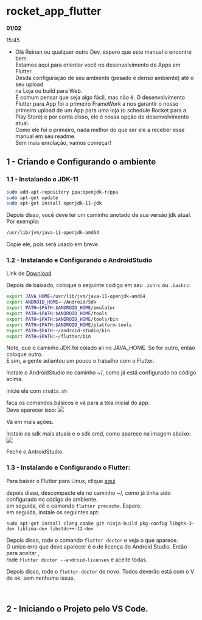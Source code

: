 # rocket_app_flutter

**01/02**

15:45
- Olá Reinan ou qualquer outro Dev, espero que este manual o encontre bem. <br>
Estamos aqui para orientar você no desenvolvimento de Apps em Flutter.<br>
Desda configuração de seu ambiente (pesado e denso ambiente) até o seu upload<br> 
na Loja ou build para Web.<br>
É comum pensar que seja algo fácil, mas não é.
O desenvolvimento Flutter para App foi o primeiro FrameWork a nos garantir o nosso primeiro upload de um App para uma loja (o schedule Rocket para a Play Store) e por conta disso, ele é nossa opção de desenvolvimento atual.<br>
Como ele foi o primeiro, nada melhor do que ser ele a receber esse manual em seu readme.<br>
Sem mais enrolação, vamos começar!<br>


## 1 - Criando e Configurando o ambiente

### 1.1 - Instalando o JDK-11

```sh
sudo add-apt-repository ppa:openjdk-r/ppa
sudo apt-get update
sudo apt-get install openjdk-11-jdk
```

Depois disso, você deve ter um caminho anotado de sua versão jdk atual. Por exemplo:<br>
```sh
/usr/lib/jvm/java-11-openjdk-amd64
```
Copie ele, pois será usado em breve.


### 1.2 - Instalando e Configurando o AndroidStudio

Link de [Download]('https://developer.android.com/studio/?gclsrc=aw.ds&hl=pt-br' "download AS")

Depois de baixado, coloque o seguinte codigo em seu ```.zshrc``` ou ```.bashrc```:
<br>

```sh
export JAVA_HOME=/usr/lib/jvm/java-11-openjdk-amd64
export ANDROID_HOME=~/Android/Sdk
export PATH=$PATH:$ANDROID_HOME/emulator
export PATH=$PATH:$ANDROID_HOME/tools
export PATH=$PATH:$ANDROID_HOME/tools/bin
export PATH=$PATH:$ANDROID_HOME/platform-tools
export PATH=$PATH:~/android-studio/bin
export PATH=$PATH:~/flutter/bin
```

Note, que o caminho JDK foi colado ali no JAVA_HOME. Se for outro, então coloque outro. <br>
E sim, a gente adiantou um pouco o trabalho com o Flutter.<br>

Instale o AndroidStudio no caminho ~/, como já está configurado no código acima.<br>

inicie ele com ```studio.sh``` <br>

faça os comandos básicos e vá para a tela inicial do app.<br>
Deve aparecer isso:
<img src="https://react-native.rocketseat.dev/images/android/android-studio-menu.png">

Vá em mais ações.<br>

Instale os sdk mais atuais e o sdk cmd, como aparece na imagem abaixo:
<img src="https://cdn1.gnarususercontent.com.br/1/1116100/a97bac96-220b-4b5d-a078-f872aaed2715.png">

Feche o AntroidStudio.<br>

### 1.3 - Instalando e Configurando o Flutter:

Para baixar o Flutter para Linux, clique [aqui]('https://docs.flutter.dev/get-started/install/linux' 'flutter download')<br>

depois disso, descompacte ele no caminho ~/, como já tinha sido configurado no código de ambiente.<br>
em seguida, dê o comando ```flutter precache```. Espere.<br>
em seguida, instale os seguintes apt:

```
sudo apt-get install clang cmake git ninja-build pkg-config libgtk-3-dev liblzma-dev libstdc++-12-dev
```

Depois disso, rode o comando ```flutter doctor``` e veja o que aparece.<br>
O unico erro que deve aparecer é o de licença do Android Studio. Então para aceitar , <br> rode ```flutter doctor --android-licenses``` e aceite todas.<br>

Depois disso, rode o ```flutter-doctor``` de novo. Todos deverão está com o V de ok, sem nenhuma issue.

<br>

## 2 - Iniciando o Projeto pelo VS Code.